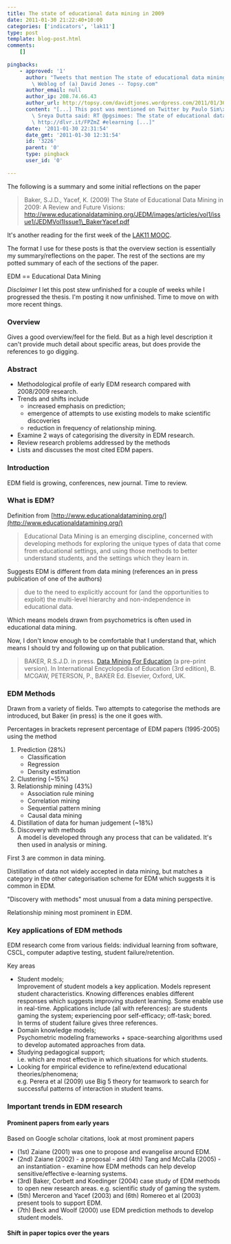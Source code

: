 ```yaml
---
title: The state of educational data mining in 2009
date: 2011-01-30 21:22:40+10:00
categories: ['indicators', 'lak11']
type: post
template: blog-post.html
comments:
    []
    
pingbacks:
    - approved: '1'
      author: "Tweets that mention The state of educational data mining in 2009 \xAB The\
        \ Weblog of (a) David Jones -- Topsy.com"
      author_email: null
      author_ip: 208.74.66.43
      author_url: http://topsy.com/davidtjones.wordpress.com/2011/01/30/the-state-of-educational-data-mining-in-2009/?utm_source=pingback&utm_campaign=L2
      content: "[...] This post was mentioned on Twitter by Paulo Sim\xF5es, Sreya Dutta.\
        \ Sreya Dutta said: RT @pgsimoes: The state of educational data mining in 2009\
        \ http://dlvr.it/FPZmZ #elearning [...]"
      date: '2011-01-30 22:31:54'
      date_gmt: '2011-01-30 12:31:54'
      id: '3226'
      parent: '0'
      type: pingback
      user_id: '0'
    
---
```

The following is a summary and some initial reflections on the paper

> Baker, S.J.D., Yacef, K. (2009) The State of Educational Data Mining in 2009: A Review and Future Visions: http://www.educationaldatamining.org/JEDM/images/articles/vol1/issue1/JEDMVol1Issue1\_BakerYacef.pdf

It's another reading for the first week of the [LAK11 MOOC](http://learninganalytics.net/).

The format I use for these posts is that the overview section is essentially my summary/reflections on the paper. The rest of the sections are my potted summary of each of the sections of the paper.

EDM == Educational Data Mining

_Disclaimer_ I let this post stew unfinished for a couple of weeks while I progressed the thesis. I'm posting it now unfinished. Time to move on with more recent things.

### Overview

Gives a good overview/feel for the field. But as a high level description it can't provide much detail about specific areas, but does provide the references to go digging.

### Abstract

- Methodological profile of early EDM research compared with 2008/2009 research.
- Trends and shifts include
    - increased emphasis on prediction;
    - emergence of attempts to use existing models to make scientific discoveries
    - reduction in frequency of relationship mining.
- Examine 2 ways of categorising the diversity in EDM research.
- Review research problems addressed by the methods
- Lists and discusses the most cited EDM papers.

### Introduction

EDM field is growing, conferences, new journal. Time to review.

### What is EDM?

Definition from [http://www.educationaldatamining.org/](http://www.educationaldatamining.org/)

> Educational Data Mining is an emerging discipline, concerned with developing methods for exploring the unique types of data that come from educational settings, and using those methods to better understand students, and the settings which they learn in.

Suggests EDM is different from data mining (references an in press publication of one of the authors)

> due to the need to explicitly account for (and the opportunities to exploit) the multi-level hierarchy and non-independence in educational data.

Which means models drawn from psychometrics is often used in educational data mining.

Now, I don't know enough to be comfortable that I understand that, which means I should try and following up on that publication.

> BAKER, R.S.J.D. in press. [Data Mining For Education](http://users.wpi.edu/~rsbaker/Encyclopedia%20Chapter%20Draft%20v10%20-fw.pdf) (a pre-print version). In International Encyclopedia of Education (3rd edition), B. MCGAW, PETERSON, P., BAKER Ed. Elsevier, Oxford, UK.

### EDM Methods

Drawn from a variety of fields. Two attempts to categorise the methods are introduced, but Baker (in press) is the one it goes with.

Percentages in brackets represent percentage of EDM papers (1995-2005) using the method

1. Prediction (28%)
    - Classification
    - Regression
    - Density estimation
2. Clustering (~15%)
3. Relationship mining (43%)
    - Association rule mining
    - Correlation mining
    - Sequential pattern mining
    - Causal data mining
4. Distillation of data for human judgement (~18%)
5. Discovery with methods  
    A model is developed through any process that can be validated. It's then used in analysis or mining.

First 3 are common in data mining.

Distillation of data not widely accepted in data mining, but matches a category in the other categorisation scheme for EDM which suggests it is common in EDM.

"Discovery with methods" most unusual from a data mining perspective.

Relationship mining most prominent in EDM.

### Key applications of EDM methods

EDM research come from various fields: individual learning from software, CSCL, computer adaptive testing, student failure/retention.

Key areas

- Student models;  
    Improvement of student models a key application. Models represent student characteristics. Knowing differences enables different responses which suggests improving student learning. Some enable use in real-time. Applications include (all with references): are students gaming the system; experiencing poor self-efficacy; off-task; bored.  
    In terms of student failure gives three references.
- Domain knowledge models;  
    Psychometric modeling frameworks + space-searching algorithms used to develop automated approaches from data.
- Studying pedagogical support;  
    i.e. which are most effective in which situations for which students.
- Looking for empirical evidence to refine/extend educational theories/phenomena;  
    e.g. Perera et al (2009) use Big 5 theory for teamwork to search for successful patterns of interaction in student teams.

### Important trends in EDM research

#### Prominent papers from early years

Based on Google scholar citations, look at most prominent papers

- (1st) Zaiane (2001) was one to propose and evangelise around EDM.
- (2nd) Zaiane (2002) - a proposal - and (4th) Tang and McCalla (2005) - an instantiation - examine how EDM methods can help develop sensitive/effective e-learning systems.
- (3rd) Baker, Corbett and Koedinger (2004) case study of EDM methods to open new research areas. e.g. scientific study of gaming the system.
- (5th) Merceron and Yacef (2003) and (6th) Romereo et al (2003) present tools to support EDM.
- (7th) Beck and Woolf (2000) use EDM prediction methods to develop student models.

#### Shift in paper topics over the years